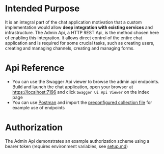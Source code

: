 # Intended Purpose
It is an integral part of the chat application motivation that a custom implementation would allow **deep integration with existing services** and infrastructure. The Admin Api, a HTTP REST Api, is the method chosen here of enabling this integration. It allows direct control of the entire chat application and is required for some crucial tasks, such as creating users, creating and managing channels, creating and managing forms.

# Api Reference
* You can use the Swagger Api viewer to browse the admin api endpoints. Build and launch the chat application, open your browser at [https://localhost:7196](https://localhost:7196) and click `Swagger Ui Api Viewer` on the index page
* You can use [Postman](https://www.postman.com/) and import the [preconfigured collection file]() for example use of endpoints

# Authorization
The Admin Api demonstrates an example authorization scheme using a bearer token (requires environment variables, see [setup.md](./setup.md))